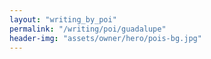 ```yaml
---
layout: "writing_by_poi"
permalink: "/writing/poi/guadalupe"
header-img: "assets/owner/hero/pois-bg.jpg"
---
```

